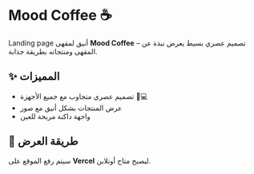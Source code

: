 # Mood Coffee ☕  
Landing page أنيق لمقهى **Mood Coffee** – تصميم عصري بسيط يعرض نبذة عن المقهى ومنتجاته بطريقة جذابة.  

## ✨ المميزات
- تصميم عصري متجاوب مع جميع الأجهزة 📱💻  
- عرض المنتجات بشكل أنيق مع صور  
- واجهة داكنة مريحة للعين  

## 🚀 طريقة العرض
سيتم رفع الموقع على **Vercel** ليصبح متاح أونلاين.
